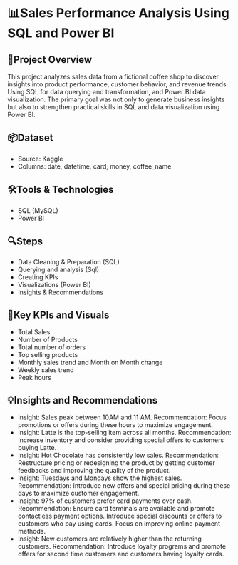 # 📊Sales Performance Analysis Using SQL and Power BI

## 📁Project Overview
This project analyzes sales data from a fictional coffee shop to discover insights into product performance, customer behavior, and revenue trends. Using SQL for data querying and transformation, and Power BI data visualization. The primary goal was not only to generate business insights but also to strengthen practical skills in SQL and data visualization using Power BI.

## 📦Dataset
-	Source: Kaggle
-	Columns: date, datetime, card, money, coffee_name

## 🛠Tools & Technologies
-	SQL (MySQL)
-	Power BI
  
## 🔍Steps
-	Data Cleaning & Preparation (SQL)
-	Querying and analysis (Sql)
-	Creating KPIs 
-	Visualizations (Power BI)
-	Insights & Recommendations

## 📍Key KPIs and Visuals
-	Total Sales
-	Number of Products
-	Total number of orders
-	Top selling products
-	Monthly sales trend and Month on Month change
-	Weekly sales trend
-	Peak hours
  
## 💡Insights and Recommendations
-	Insight: Sales peak between 10AM and 11 AM.
Recommendation: Focus promotions or offers during these hours to maximize engagement.
-	Insight: Latte is the top-selling item across all months.
Recommendation: Increase inventory and consider providing special offers to customers buying Latte. 
-	Insight: Hot Chocolate has consistently low sales.
Recommendation: Restructure pricing or redesigning the product by getting customer feedbacks and improving the quality of the product.
-	Insight: Tuesdays and Mondays show the highest sales.
Recommendation: Introduce new offers and special pricing during these days to maximize customer engagement.
-	Insight: 97% of customers prefer card payments over cash.
Recommendation: Ensure card terminals are available and promote contactless payment options. Introduce special discounts or offers to customers who pay using cards. Focus on improving online payment methods.
-	Insight: New customers are relatively higher than the returning customers.
Recommendation: Introduce loyalty programs and promote offers for second time customers and customers having loyalty cards.
